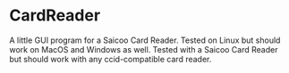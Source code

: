 # CardReader
A little GUI program for a Saicoo Card Reader. Tested on Linux 
but should work on MacOS and Windows as well. Tested with a
Saicoo Card Reader but should work with any ccid-compatible
card reader.

